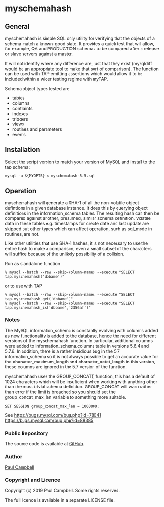 # myschemahash

## General
myschemahash is simple SQL only utility for verifying that the objects of a
schema match a known-good state. It provides a quick test that will
allow, for example, QA and PRODUCTION schemas to be compared after a release
or slave servers against a master.

It will not identify where any difference are, just that they exist
(mysqldiff would be an appropriate tool to make that sort of comparison).
The function can be used with TAP-emitting assertions which would
allow it to be included within a wider testing regime with myTAP.

Schema object types tested are:

* tables
* columns
* contraints
* indexes
* triggers
* views
* routines and parameters
* events


## Installation
Select the script version to match your version of MySQL and install to the tap schema:

```
mysql -u ${MYOPTS} < myschemahash-5.5.sql
```

## Operation
myschemahash will generate a SHA-1 of all the non-volatile object defintions in
a given database instance. It does this by querying object definitions in
the information_schema tables. The resulting hash can then be compared
against another, presumed, similar schema definition. Volatile data in these
tables e.g. timestamps for create date and last update are skipped but other
types which can affect operation, such as sql_mode in routines, are not.

Like other utilities that use SHA-1 hashes, it is not necessary to use the
entire hash to make a comparison, even a small subset of the characters will
suffice because of the unlikely possibility of a collision. 

Run as standalone function
```
% mysql --batch --raw --skip-column-names --execute "SELECT tap.myschemahash('dbbame')"
```
or to use with TAP

```
% mysql --batch --raw --skip-column-names --execute "SELECT tap.myschemahash_get('dbbame')"
% mysql --batch --raw --skip-column-names --execute "SELECT tap.myschemahash_is('dbbame','2356af')"
```

### Notes

The MySQL information_schema is constantly evolving with columns added as new
functionality is added to the database, hence the need for different versions
of the myschemahash function. In particular, additional columns were added to
information_schema.columns table in versions 5.6.4 and 5.7.6. In addition,
there is a rather insidious bug in the 5.7 information_schema so it is not
always possible to get an accurate value for the character_maximum_length and
character_octet_length in this version, these columns are ignored in the 5.7
version of the function.

myschemahash uses the GROUP_CONCAT() function, this has a default of 1024 characters
which will be insuficient when working with anything other than the most trivial schema
definition. GROUP_CONCAT will warn rather than error if the limit is breached so
you should set the group_concat_max_len variable to something more suitable.

```
SET SESSION group_concat_max_len = 1000000;
```

See
https://bugs.mysql.com/bug.php?id=78041
https://bugs.mysql.com/bug.php?id=88385

### Public Repository

The source code is available at
[GitHub](http://github.com/animalcarpet/myschemahash/).


### Author

[Paul Campbell](https://github.com/animalcarpet)



### Copyright and Licence

Copyright (c) 2019 Paul Campbell. Some rights reserved.

The full licence is available in a separate LICENSE file.

